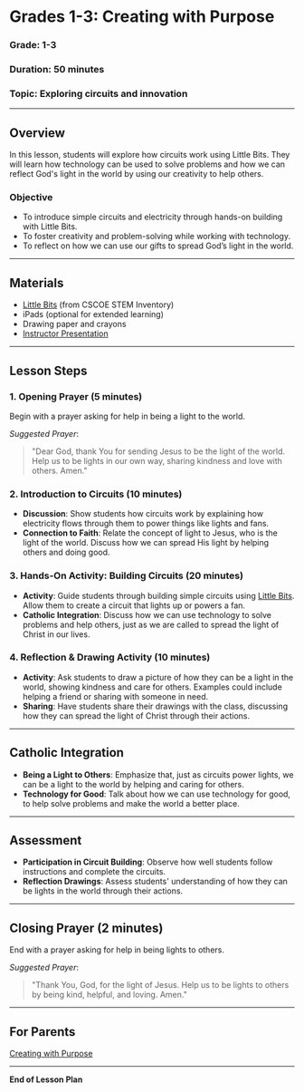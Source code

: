 # Grades 1-3: Creating with Purpose

### **Grade**: 1-3  
### **Duration**: 50 minutes  
### **Topic**: Exploring circuits and innovation

---

## **Overview**
In this lesson, students will explore how circuits work using Little Bits. They will learn how technology can be used to solve problems and how we can reflect God's light in the world by using our creativity to help others.

### **Objective**
- To introduce simple circuits and electricity through hands-on building with Little Bits.
- To foster creativity and problem-solving while working with technology.
- To reflect on how we can use our gifts to spread God’s light in the world.

---

## **Materials**
- [Little Bits](https://cscoe.myturn.com/library/) (from CSCOE STEM Inventory)
- iPads (optional for extended learning)
- Drawing paper and crayons
- [Instructor Presentation](./Presentations/Grades1-3_Creating_with_Purpose.pptx)

---

## **Lesson Steps**

### **1. Opening Prayer (5 minutes)**  
Begin with a prayer asking for help in being a light to the world.

_Suggested Prayer_:
> "Dear God, thank You for sending Jesus to be the light of the world. Help us to be lights in our own way, sharing kindness and love with others. Amen."

### **2. Introduction to Circuits (10 minutes)**  
- **Discussion**: Show students how circuits work by explaining how electricity flows through them to power things like lights and fans.
- **Connection to Faith**: Relate the concept of light to Jesus, who is the light of the world. Discuss how we can spread His light by helping others and doing good.

### **3. Hands-On Activity: Building Circuits (20 minutes)**  
- **Activity**: Guide students through building simple circuits using [Little Bits](https://cscoe.myturn.com/library/). Allow them to create a circuit that lights up or powers a fan.
- **Catholic Integration**: Discuss how we can use technology to solve problems and help others, just as we are called to spread the light of Christ in our lives.

### **4. Reflection & Drawing Activity (10 minutes)**  
- **Activity**: Ask students to draw a picture of how they can be a light in the world, showing kindness and care for others. Examples could include helping a friend or sharing with someone in need.
- **Sharing**: Have students share their drawings with the class, discussing how they can spread the light of Christ through their actions.

---

## **Catholic Integration**
- **Being a Light to Others**: Emphasize that, just as circuits power lights, we can be a light to the world by helping and caring for others.
- **Technology for Good**: Talk about how we can use technology for good, to help solve problems and make the world a better place.

---

## **Assessment**
- **Participation in Circuit Building**: Observe how well students follow instructions and complete the circuits.
- **Reflection Drawings**: Assess students' understanding of how they can be lights in the world through their actions.

---

## **Closing Prayer (2 minutes)**  
End with a prayer asking for help in being lights to others.

_Suggested Prayer_:
> "Thank You, God, for the light of Jesus. Help us to be lights to others by being kind, helpful, and loving. Amen."

---

## **For Parents**  
[Creating with Purpose](./Parent_Resources/Grades1-3_Creating_with_Purpose.md)

---

**End of Lesson Plan**
